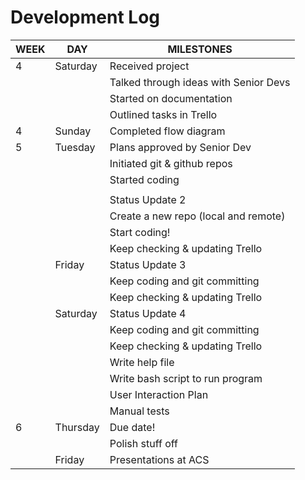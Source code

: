 # Development Log

| WEEK | DAY      | MILESTONES                           |
|------|----------|--------------------------------------|
| 4    | Saturday | Received project
|      |          | Talked through ideas with Senior Devs  |
|      |          | Started on documentation       |
|      |          | Outlined tasks in Trello           
|  4   | Sunday   | Completed flow diagram         |
| 5    | Tuesday | Plans approved by Senior Dev
|       |           | Initiated git & github repos
|       |       | Started coding                    |
|      |          |         |
|      |          | Status Update 2                      |
|      |          | Create a new repo (local and remote) |
|      |          | Start coding!                        |
|      |          | Keep checking & updating Trello      |
|      | Friday   | Status Update 3                      |
|      |          | Keep coding and git committing       |
|      |          | Keep checking & updating Trello      |
|      | Saturday | Status Update 4                      |
|      |          | Keep coding and git committing       |
|      |          | Keep checking & updating Trello      |
|      |          | Write help file                      |
|      |          | Write bash script to run program     |
|      |          | User Interaction Plan                |
|      |          | Manual tests                         |
| 6    | Thursday | Due date!                            |
|      |          | Polish stuff off                     |
|      | Friday   | Presentations at ACS                 |
